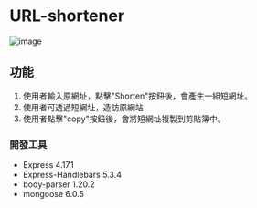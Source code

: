 # URL-shortener
![image](https://imgur.com/21HM6gd)
## 功能
1. 使用者輸入原網址，點擊"Shorten"按鈕後，會產生一組短網址。
2. 使用者可透過短網址，造訪原網站
3. 使用者點擊"copy"按鈕後，會將短網址複製到剪貼簿中。

### 開發工具
- Express 4.17.1
- Express-Handlebars 5.3.4
- body-parser 1.20.2
- mongoose 6.0.5
